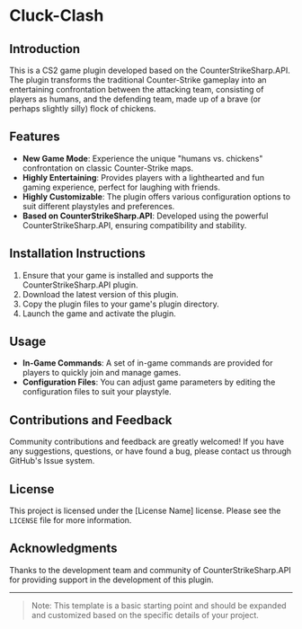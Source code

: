 # Cluck-Clash
  
## Introduction  
  
This is a CS2 game plugin developed based on the CounterStrikeSharp.API. The plugin transforms the traditional Counter-Strike gameplay into an entertaining confrontation between the attacking team, consisting of players as humans, and the defending team, made up of a brave (or perhaps slightly silly) flock of chickens.  
  
## Features  
  
- **New Game Mode**: Experience the unique "humans vs. chickens" confrontation on classic Counter-Strike maps.  
- **Highly Entertaining**: Provides players with a lighthearted and fun gaming experience, perfect for laughing with friends.  
- **Highly Customizable**: The plugin offers various configuration options to suit different playstyles and preferences.  
- **Based on CounterStrikeSharp.API**: Developed using the powerful CounterStrikeSharp.API, ensuring compatibility and stability.  
  
## Installation Instructions  
  
1. Ensure that your game is installed and supports the CounterStrikeSharp.API plugin.  
2. Download the latest version of this plugin.  
3. Copy the plugin files to your game's plugin directory.  
4. Launch the game and activate the plugin.  
  
## Usage  
  
- **In-Game Commands**: A set of in-game commands are provided for players to quickly join and manage games.  
- **Configuration Files**: You can adjust game parameters by editing the configuration files to suit your playstyle.  
  
## Contributions and Feedback  
  
Community contributions and feedback are greatly welcomed! If you have any suggestions, questions, or have found a bug, please contact us through GitHub's Issue system.  
  
## License  
  
This project is licensed under the [License Name] license. Please see the `LICENSE` file for more information.  
  
## Acknowledgments  
  
Thanks to the development team and community of CounterStrikeSharp.API for providing support in the development of this plugin.  
  
---  
  
> Note: This template is a basic starting point and should be expanded and customized based on the specific details of your project.
